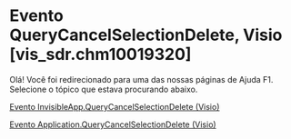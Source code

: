 
# Evento QueryCancelSelectionDelete, Visio [vis_sdr.chm10019320]

Olá! Você foi redirecionado para uma das nossas páginas de Ajuda F1. Selecione o tópico que estava procurando abaixo.

[Evento InvisibleApp.QueryCancelSelectionDelete (Visio)](http://msdn.microsoft.com/library/bb47348e-d3cd-b600-12c5-01600bff96ee%28Office.15%29.aspx)

[Evento Application.QueryCancelSelectionDelete (Visio)](http://msdn.microsoft.com/library/dc1c6b8a-1c60-06fb-9c8f-2919d0081838%28Office.15%29.aspx)

